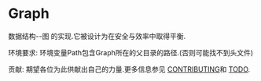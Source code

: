 # Graph
数据结构--图 的实现.它被设计为在安全与效率中取得平衡.

环境要求: 环境变量Path包含Graph所在的父目录的路径.(否则可能找不到头文件)

贡献:
期望各位为此供献出自己的力量.更多信息参见 [CONTRIBUTING](./CONTRIBUTING.md)和 [TODO](./TODO.md).


